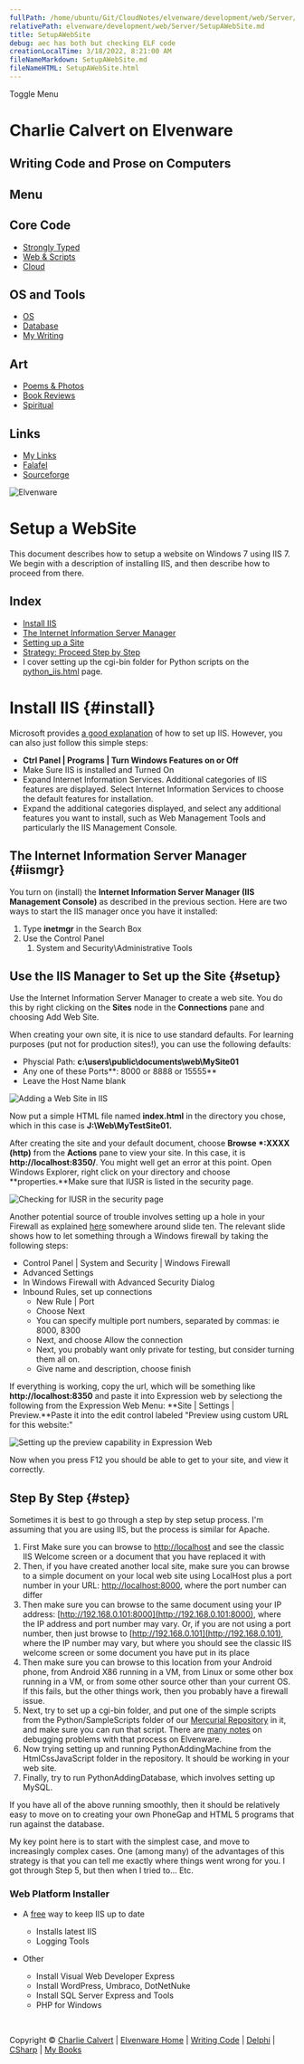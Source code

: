 ```yaml
---
fullPath: /home/ubuntu/Git/CloudNotes/elvenware/development/web/Server/SetupAWebSite.md
relativePath: elvenware/development/web/Server/SetupAWebSite.md
title: SetupAWebSite
debug: aec has both but checking ELF code
creationLocalTime: 3/18/2022, 8:21:00 AM
fileNameMarkdown: SetupAWebSite.md
fileNameHTML: SetupAWebSite.html
---
```


<!-- toc -->
<!-- tocstop -->

Toggle Menu

Charlie Calvert on Elvenware
============================

Writing Code and Prose on Computers
-----------------------------------

Menu
----

Core Code
---------

-   [Strongly Typed](../../index.html)
-   [Web & Scripts](../index.html)
-   [Cloud](../../cloud/index.shtml)

OS and Tools
------------

-   [OS](../../../os/index.html)
-   [Database](../../database/index.html)
-   [My Writing](../../../books/index.html)

Art
---

-   [Poems & Photos](../../../Art/index.html)
-   [Book Reviews](../../../books/reading/index.html)
-   [Spiritual](../../../spirit/index.html)

Links
-----

-   [My Links](../../../links.html)
-   [Falafel](http://www.falafel.com/)
-   [Sourceforge](http://sourceforge.net/projects/elvenware/)

![Elvenware](../../../images/elvenwarelogo.png)

Setup a WebSite
===============

This document describes how to setup a website on Windows 7 using IIS 7.
We begin with a description of installing IIS, and then describe how to
proceed from there.

Index
-----

-   [Install IIS](#install)
-   [The Internet Information Server Manager](#iismgr)
-   [Setting up a Site](#setup)
-   [Strategy: Proceed Step by Step](#step)
-   I cover setting up the cgi-bin folder for Python scripts on the
    [python\_iis.html](../Python/python_iis.html) page.

Install IIS {#install}
===========

Microsoft provides [a good
explanation](http://learn.iis.net/page.aspx/28/installing-iis-on-windows-vista-and-windows-7/)
of how to set up IIS. However, you can also just follow this simple
steps:

-   **Ctrl Panel | Programs | Turn Windows Features on or Off**
-   Make Sure IIS is installed and Turned On
-   Expand Internet Information Services. Additional categories of IIS
    features are displayed. Select Internet Information Services to
    choose the default features for installation.
-   Expand the additional categories displayed, and select any
    additional features you want to install, such as Web Management
    Tools and particularly the IIS Management Console.

The Internet Information Server Manager {#iismgr}
---------------------------------------

You turn on (install) the **Internet Information Server Manager (IIS
Management Console)** as described in the previous section. Here are two
ways to start the IIS manager once you have it installed:

1.  Type **inetmgr** in the Search Box
2.  Use the Control Panel
    1.  System and Security\\Administrative Tools

Use the IIS Manager to Set up the Site {#setup}
--------------------------------------

Use the Internet Information Server Manager to create a web site. You do
this by right clicking on the **Sites** node in the **Connections** pane
and choosing Add Web Site.

When creating your own site, it is nice to use standard defaults. For
learning purposes (put not for production sites!), you can use the
following defaults:

-   Physcial Path: **c:\\users\\public\\documents\\web\\MySite01**
-   Any one of these Ports**: 8000 or 8888 or 15555**
-   Leave the Host Name blank

![Adding a Web Site in
IIS](../../../images/development/AddWebSite01.png)

Now put a simple HTML file named **index.html** in the directory you
chose, which in this case is **J:\\Web\\MyTestSite01.**

After creating the site and your default document, choose **Browse
\*:XXXX (http)** from the **Actions** pane to view your site. In this
case, it is **http://localhost:8350/**. You might well get an error at
this point. Open Windows Explorer, right click on your directory and
choose **properties.**Make sure that IUSR is listed in the security
page.

![Checking for IUSR in the security
page](../../../images/development/AddWebSiteSecurityIusr.png)

Another potential source of trouble involves setting up a hole in your
Firewall as explained
[here](https://docs.google.com/present/view?id=d4jzqjs_34gfgc24df)
somewhere around slide ten. The relevant slide shows how to let
something through a Windows firewall by taking the following steps:

-   Control Panel | System and Security | Windows Firewall
-   Advanced Settings
-   In Windows Firewall with Advanced Security Dialog
-   Inbound Rules, set up connections
    -   New Rule | Port
    -   Choose Next
    -   You can specify multiple port numbers, separated by commas: ie
        8000, 8300
    -   Next, and choose Allow the connection
    -   Next, you probably want only private for testing, but consider
        turning them all on.
    -   Give name and description, choose finish

If everything is working, copy the url, which will be something like
**http://localhost:8350** and paste it into Expression web by selectiong
the following from the Expression Web Menu: **Site | Settings |
Preview.**Paste it into the edit control labeled "Preview using custom
URL for this website:"

![Setting up the preview capability in Expression
Web](../../../images/development/AddWebSiteSettingsInEw.png)

Now when you press F12 you should be able to get to your site, and view
it correctly.

Step By Step {#step}
------------

Sometimes it is best to go through a step by step setup process. I'm
assuming that you are using IIS, but the process is similar for Apache.

1.  First Make sure you can browse to <http://localhost> and see the
    classic IIS Welcome screen or a document that you have replaced it
    with
2.  Then, if you have created another local site, make sure you can
    browse to a simple document on your local web site using LocalHost
    plus a port number in your URL: <http://localhost:8000>, where the
    port number can differ
3.  Then make sure you can browse to the same document using your IP
    address: [http://192.168.0.101:8000](http://192.168.0.101:8000),
    where the IP address and port number may vary. Or, if you are not
    using a port number, then just browse to
    [http://192.168.0.101](http://192.168.0.101), where the IP number
    may vary, but where you should see the classic IIS welcome screen or
    some document you have put in its place
4.  Then make sure you can browse to this location from your Android
    phone, from Android X86 running in a VM, from Linux or some other
    box running in a VM, or from some other source other than your
    current OS. If this fails, but the other things work, then you
    probably have a firewall issue.
5.  Next, try to set up a cgi-bin folder, and put one of the simple
    scripts from the Python/SampleScripts folder of our [Mercurial
    Repository](../../cloud/Mercurial.html) in it, and make sure you can
    run that script. There are [many notes](../Python/index.html) on
    debugging problems with that process on Elvenware.
6.  Now trying setting up and running PythonAddingMachine from the
    HtmlCssJavaScript folder in the repository. It should be working in
    your web site.
7.  Finally, try to run PythonAddingDatabase, which involves setting up
    MySQL.

If you have all of the above running smoothly, then it should be
relatively easy to move on to creating your own PhoneGap and HTML 5
programs that run against the database.

My key point here is to start with the simplest case, and move to
increasingly complex cases. One (among many) of the advantages of this
strategy is that you can tell me exactly where things went wrong for
you. I got through Step 5, but then when I tried to... Etc.

### Web Platform Installer

-   A [free](http://www.microsoft.com/web/downloads/platform.aspx) way
    to keep IIS up to date
    -   Installs latest IIS
    -   Logging Tools

-   Other
    -   Install Visual Web Developer Express
    -   Install WordPress, Umbraco, DotNetNuke
    -   Install SQL Server Express and Tools
    -   PHP for Windows

 

Copyright © [Charlie Calvert](../../../index.html) | [Elvenware
Home](../../../index.html) | [Writing Code](../../index.html) |
[Delphi](../../delphi/index.html) | [CSharp](../../csharp/index.html) |
[My Books](../../../books/index.html)
